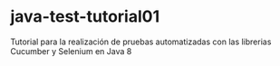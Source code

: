# java-test-tutorial01
Tutorial para la realización de pruebas automatizadas con las librerias Cucumber y Selenium en Java 8
